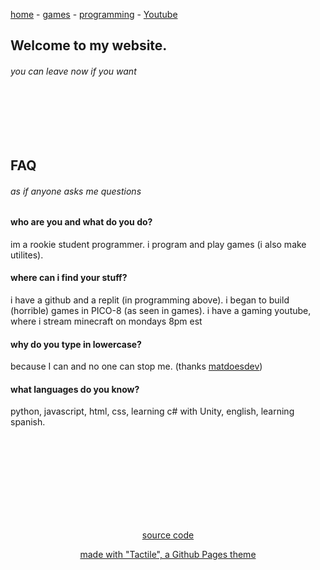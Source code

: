 [Comment]: <> (Comment to fix the main header)

[home](./) - [games](./games.html) - [programming](https://resite.link/echoby) - [Youtube](https://www.youtube.com/channel/UC9q3zBwLP5U1O-lQibU9r7g/videos?view=57)


## Welcome to my website.
###### you can leave now if you want

<br><br><br><br>

## FAQ
###### as if anyone asks me questions

#### who are you and what do you do?

im a rookie student programmer. i program and play games (i also make utilites).

#### where can i find your stuff?

i have a github and a replit (in programming above). i began to build (horrible) games in PICO-8 (as seen in games). i have a gaming youtube, where i stream minecraft on mondays 8pm est

#### why do you type in lowercase?

because I can and no one can stop me. (thanks [matdoesdev](https://matdoes.dev))

#### what languages do you know?

python, javascript, html, css, learning c# with Unity, english, learning spanish.


[Comment]: <> (End of Page)

<br><br><br><br><br><br><br><br>
<p style="text-align: center"><a href="https://github.com/ech0by/ech0by.github.io">source code</a></p>
<p style="text-align: center"><a href="https://github.com/ech0by/ech0by.github.io">made with "Tactile", a Github Pages theme</a></p>